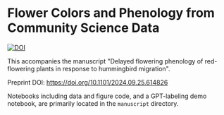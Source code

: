 # Flower Colors and Phenology from Community Science Data

[![DOI](https://zenodo.org/badge/717157269.svg)](https://doi.org/10.5281/zenodo.14885028)  

This accompanies the manuscript "Delayed flowering phenology of red-flowering plants in response to hummingbird migration". 

Preprint DOI: https://doi.org/10.1101/2024.09.25.614826

Notebooks including data and figure code, and a GPT-labeling demo notebook, are primarily located in the `manuscript` directory. 
